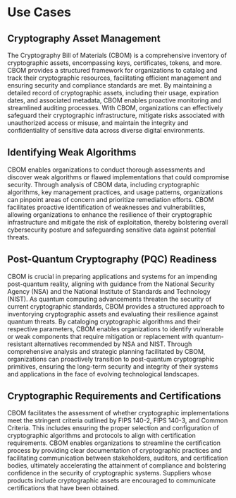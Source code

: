 # Use Cases

## Cryptography Asset Management
The Cryptography Bill of Materials (CBOM) is a comprehensive inventory of cryptographic assets, encompassing keys, 
certificates, tokens, and more. CBOM provides a structured framework for organizations to catalog and track their 
cryptographic resources, facilitating efficient management and ensuring security and compliance standards are met. 
By maintaining a detailed record of cryptographic assets, including their usage, expiration dates, and associated 
metadata, CBOM enables proactive monitoring and streamlined auditing processes. With CBOM, organizations can effectively
safeguard their cryptographic infrastructure, mitigate risks associated with unauthorized access or misuse, and maintain
the integrity and confidentiality of sensitive data across diverse digital environments.

## Identifying Weak Algorithms
CBOM enables organizations to conduct thorough assessments and discover weak algorithms or flawed implementations that 
could compromise security. Through analysis of CBOM data, including cryptographic algorithms, key management practices, 
and usage patterns, organizations can pinpoint areas of concern and prioritize remediation efforts. CBOM facilitates 
proactive identification of weaknesses and vulnerabilities, allowing organizations to enhance the resilience of their 
cryptographic infrastructure and mitigate the risk of exploitation, thereby bolstering overall cybersecurity posture and
safeguarding sensitive data against potential threats.

## Post-Quantum Cryptography (PQC) Readiness
CBOM is crucial in preparing applications and systems for an impending post-quantum reality, aligning with 
guidance from the National Security Agency (NSA) and the National Institute of Standards and Technology (NIST). As 
quantum computing advancements threaten the security of current cryptographic standards, CBOM provides a structured 
approach to inventorying cryptographic assets and evaluating their resilience against quantum threats. By cataloging 
cryptographic algorithms and their respective parameters, CBOM enables organizations to identify vulnerable or weak 
components that require mitigation or replacement with quantum-resistant alternatives recommended by NSA and NIST. 
Through comprehensive analysis and strategic planning facilitated by CBOM, organizations can proactively transition to 
post-quantum cryptographic primitives, ensuring the long-term security and integrity of their systems and applications 
in the face of evolving technological landscapes.

## Cryptographic Requirements and Certifications
CBOM facilitates the assessment of whether cryptographic implementations meet the stringent criteria outlined by 
FIPS 140-2, FIPS 140-3, and Common Criteria. This includes ensuring the proper selection and configuration of 
cryptographic algorithms and protocols to align with certification requirements. CBOM enables organizations to streamline
the certification process by providing clear documentation of cryptographic practices and facilitating communication 
between stakeholders, auditors, and certification bodies, ultimately accelerating the attainment of compliance and 
bolstering confidence in the security of cryptographic systems. Suppliers whose products include cryptographic assets
are encouraged to communicate certifications that have been obtained.

<div style="page-break-after: always; visibility: hidden">
\newpage
</div>
